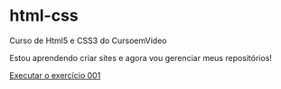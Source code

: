 # html-css
Curso de Html5 e CSS3 do CursoemVideo

Estou aprendendo criar sites e agora vou gerenciar meus repositórios!

<a href="https://professorguanabara.github.io/html-css/exercicios/ex001/index.html">Executar o exercício 001</a>
